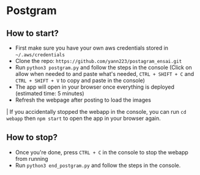 # Postgram

## How to start?

- First make sure you have your own aws credentials stored in `~/.aws/credentials`
- Clone the repo: `https://github.com/yann223/postagram_ensai.git`
- Run `python3 postgram.py` and follow the steps in the console (Click on allow when needed to and paste what's needed, `CTRL + SHIFT + C` and `CTRL + SHIFT + V` to copy and paste in the console)
- The app will open in your browser once everything is deployed (estimated time: 5 minutes)
- Refresh the webpage after posting to load the images

| If you accidentally stopped the webapp in the console, you can run `cd webapp` then `npm start` to open the app in your browser again.

## How to stop?

- Once you're done, press `CTRL + C` in the console to stop the webapp from running
- Run `python3 end_postgram.py` and follow the steps in the console.